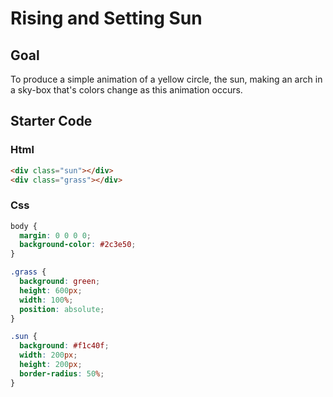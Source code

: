 # Rising and Setting Sun

## Goal

To produce a simple animation of a yellow circle, the sun, making an arch in a sky-box that's colors change as this animation occurs.

## Starter Code

### Html

```html
<div class="sun"></div>
<div class="grass"></div>
```

### Css

```css
body {
  margin: 0 0 0 0;
  background-color: #2c3e50;
}

.grass {
  background: green;
  height: 600px;
  width: 100%;
  position: absolute;
}

.sun {
  background: #f1c40f;
  width: 200px;
  height: 200px;
  border-radius: 50%;
}
```